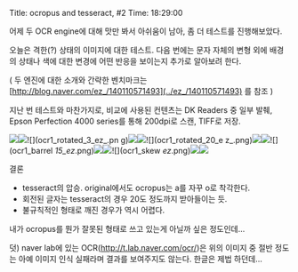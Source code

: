 Title: ocropus and tesseract, #2
Time: 18:29:00

어제 두 OCR engine에 대해 맛만 봐서 아쉬움이 남아, 좀 더 테스트를 진행해보았다.

오늘은 격한(?) 상태의 이미지에 대한 테스트. 다음 번에는 문자 자체의 변형 외에 배경의 상태나 색에 대한 변경에 어떤 반응을 보이는지
추가로 알아보려 한다.

  
( 두 엔진에 대한 소개와 간략한 벤치마크는
[http://blog.naver.com/ez_/140110571493](../ez_/140110571493) 를 참조 )

  
지난 번 테스트와 마찬가지로, 비교에 사용된 컨텐츠는 DK Readers 중 일부 발췌, Epson Perfection 4000
series를 통해 200dpi로 스캔, TIFF로 저장.

  

![](ocr1_original_ez_.png)![](ocr1_rotated_1_ez_.png)![](ocr1_rotated_3_ez_.pn
g)![](ocr1_rotated_6_ez_.png)![](ocr1_rotated_15_ez_.png)![](ocr1_rotated_20_e
z_.png)![](ocr1_rotated_30_ez_.png)![](ocr1_rotated_45_ez_.png)![](ocr1_barrel
_15_ez_.png)![](ocr1_barrel_30_ez_.png)![](ocr1_distored_ez_.png)![](ocr1_skew
_ez_.png)![](ocr1_twirl_ez_.png)![](ocr1_perspective_ez_.png)

  
  
결론

  * tesseract의 압승. original에서도 ocropus는 a를 자꾸 o로 착각한다.
  * 회전된 글자는 tesseract의 경우 20도 정도까지 받아들이는 듯.
  * 불규칙적인 형태로 깨진 경우가 역시 어렵다.

  

내가 ocropus를 뭔가 잘못된 형태로 쓰고 있는게 아닐까 싶은 정도인데...

덧) naver lab에 있는 OCR(http://t.lab.naver.com/ocr/)은 위의 이미지 중 절반 정도는 아예 이미지 인식
실패라며 결과를 보여주지도 않는다. 한글은 제법 하던데...

  

  
  

